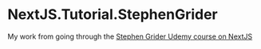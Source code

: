 #  NextJS.Tutorial.StephenGrider
My work from going through the [Stephen Grider Udemy course on NextJS](https://www.udemy.com/course/next-js-the-complete-developers-guide)
